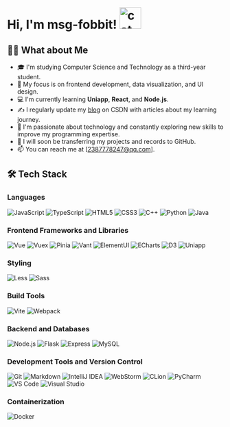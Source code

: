<h1> Hi, I'm msg-fobbit! <img src="https://media.giphy.com/media/mGcNjsfWAjY5AEZNw6/giphy.gif" width="50" alt="cat"></h1>

## 👨‍💻 What about Me
- 🎓 I'm studying Computer Science and Technology as a third-year student.  
- 👀 My focus is on frontend development, data visualization, and UI design.  
- 💻 I'm currently learning **Uniapp**, **React**, and **Node.js**.  
- ✍️ I regularly update my [blog](https://blog.csdn.net/qq_62047176?type=blog) on CSDN with articles about my learning journey.  
- 🌱 I'm passionate about technology and constantly exploring new skills to improve my programming expertise.
- 🚀 I will soon be transferring my projects and records to GitHub.
- 📫 You can reach me at [2387778247@qq.com].

## 🛠 Tech Stack

### Languages
![JavaScript](https://img.shields.io/badge/-JavaScript-black?style=flat-square&logo=javascript)
![TypeScript](https://img.shields.io/badge/-TypeScript-black?style=flat-square&logo=typescript)
![HTML5](https://img.shields.io/badge/-HTML5-black?style=flat-square&logo=html5)
![CSS3](https://img.shields.io/badge/-CSS3-black?style=flat-square&logo=css3)
![C++](https://img.shields.io/badge/-C++-black?style=flat-square&logo=cplusplus)
![Python](https://img.shields.io/badge/-Python-black?style=flat-square&logo=python)
![Java](https://img.shields.io/badge/-Java-black?style=flat-square&logo=java)

### Frontend Frameworks and Libraries
![Vue](https://img.shields.io/badge/-Vue-black?style=flat-square&logo=vue.js)
![Vuex](https://img.shields.io/badge/-Vuex-black?style=flat-square&logo=vuex.js)
![Pinia](https://img.shields.io/badge/-Pinia-black?style=flat-square&logo=pinia.js)
![Vant](https://img.shields.io/badge/-Vant-black?style=flat-square&logo=vant2)
![ElementUI](https://img.shields.io/badge/-ElementUI-black?style=flat-square&logo=elementui)
![ECharts](https://img.shields.io/badge/-ECharts-black?style=flat-square&logo=apache-echarts)
![D3](https://img.shields.io/badge/-D3-black?style=flat-square&logo=d3.js)
![Uniapp](https://img.shields.io/badge/-Uniapp-black?style=flat-square&logo=uniapp)

### Styling
![Less](https://img.shields.io/badge/-Less-black?style=flat-square&logo=less)
![Sass](https://img.shields.io/badge/-Sass-black?style=flat-square&logo=sass)

### Build Tools
![Vite](https://img.shields.io/badge/-Vite-black?style=flat-square&logo=vite)
![Webpack](https://img.shields.io/badge/-Webpack-black?style=flat-square&logo=webpack)

### Backend and Databases
![Node.js](https://img.shields.io/badge/-Node.js-black?style=flat-square&logo=node.js)
![Flask](https://img.shields.io/badge/-Flask-black?style=flat-square&logo=flask)
![Express](https://img.shields.io/badge/-Express-black?style=flat-square&logo=express)
![MySQL](https://img.shields.io/badge/-MySQL-black?style=flat-square&logo=mysql)

### Development Tools and Version Control
![Git](https://img.shields.io/badge/-Git-black?style=flat-square&logo=git)
![Markdown](https://img.shields.io/badge/-Markdown-black?style=flat-square&logo=markdown)
![IntelliJ IDEA](https://img.shields.io/badge/-IntelliJ%20IDEA-black?style=flat-square&logo=intellij-idea)
![WebStorm](https://img.shields.io/badge/-WebStorm-black?style=flat-square&logo=webstorm)
![CLion](https://img.shields.io/badge/-CLion-black?style=flat-square&logo=clion)
![PyCharm](https://img.shields.io/badge/-PyCharm-black?style=flat-square&logo=pycharm)
![VS Code](https://img.shields.io/badge/-VS%20Code-black?style=flat-square&logo=visual-studio-code)
![Visual Studio](https://img.shields.io/badge/-Visual%20Studio-black?style=flat-square&logo=visualstudio)

### Containerization
![Docker](https://img.shields.io/badge/-Docker-black?style=flat-square&logo=docker)



<!--
**msg-fobbit/msg-fobbit** is a ✨ _special_ ✨ repository because its `README.md` (this file) appears on your GitHub profile.

Here are some ideas to get you started:

- 🔭 I’m currently working on ...
- 🌱 I’m currently learning ...
- 👯 I’m looking to collaborate on ...
- 🤔 I’m looking for help with ...
- 💬 Ask me about ...
- 📫 How to reach me: ...
- 😄 Pronouns: ...
- ⚡ Fun fact: ...
-->
